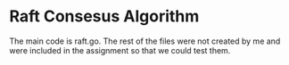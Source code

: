 # Raft Consesus Algorithm

The main code is raft.go. The rest of the files were not created by me and were included in the assignment so that we could test them.
